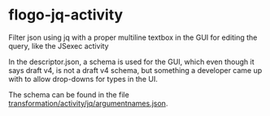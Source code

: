 # flogo-jq-activity
Filter json using jq with a proper multiline textbox in the GUI for editing the query, like the JSexec activity

In the descriptor.json, a schema is used for the GUI, which even though it says draft v4, is not a draft v4 schema, but something a developer came up with to allow drop-downs for types in the UI.

The schema can be found in the file [transformation/activity/jq/argumentnames.json](transformation/activity/jq/argumentnames.json).